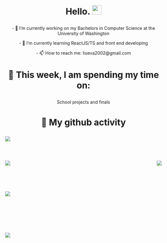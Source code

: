 # <p align="center"> Hello. <img src="https://raw.githubusercontent.com/MartinHeinz/MartinHeinz/master/wave.gif" width="30px"> </p>

<!--
**evaliu2002/evaliu2002** is a ✨ _special_ ✨ repository because its `README.md` (this file) appears on your GitHub profile.
-->

<!-- Here are some ideas to get you started:
 -->
 
<p align="center"> - 🔭 I’m currently working on my Bachelors in Computer Science at the University of Washington </p>
<p align="center"> - 🌱 I’m currently learning ReactJS/TS and front end developing </p>
<p align="center"> - 📫 How to reach me: liueva2002@gmail.com </p>

# <p align="center"> 🏫 This week, I am spending my time on: </p>
<p align="center"> School projects and finals </p>

# <p align="center"> 📝 My github activity </p>

<p>
  <img align="center" src="https://github-readme-stats.vercel.app/api?username=evaliu2002&layout=compact&count_private=true&show_icons=true&theme=radical" />
</p>
<br> <br>
 <p href:"https://github.com/evaliu2002/CanadianGiftShop">
   <img align="left" src="https://github-readme-stats.vercel.app/api/pin/?username=evaliu2002&repo=CanadianGiftShop&theme=radical" />
 </p>
  <p href:"https://github.com/evaliu2002/GoogleMapsForUW" >  
   <img align="right" src="https://github-readme-stats.vercel.app/api/pin/?username=evaliu2002&repo=GoogleMapsForUW&theme=radical" />
 </p>
  <br> <br> <br> <br> <br>
 <p href:"https://github.com/evaliu2002/pastPortfolioWork">
  <img align="left" src="https://github-readme-stats.vercel.app/api/pin/?username=evaliu2002&repo=pastPortfolioWork&theme=radical" />
 </p>
 <br> <br> <br> <br> <br> <br> <br>
 <p>
  <img align="center" src="https://github-readme-stats.vercel.app/api/top-langs/?username=evaliu2002&layount=compact&theme=radical" />
</p> 
